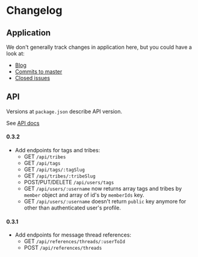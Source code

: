 # Changelog


## Application

We don't generally track changes in application here, but you could have a look at:
- [Blog](https://ideas.trustroots.org/)
- [Commits to master](https://github.com/Trustroots/trustroots/commits/master)
- [Closed issues](https://github.com/trustroots/trustroots/issues?q=is%3Aissue+is%3Aclosed)


## API

Versions at `package.json` describe API version.

See [API docs](http://developers.trustroots.org/docs/api/)

#### 0.3.2
- Add endpoints for tags and tribes:
  - GET `/api/tribes`
  - GET `/api/tags`
  - GET `/api/tags/:tagSlug`
  - GET `/api/tribes/:tribeSlug`
  - POST/PUT/DELETE `/api/users/tags`
  - GET `/api/users/:username` now returns array tags and tribes by `member` object and array of id's by `memberIds` key.
  - GET `/api/users/:username` doesn't return `public` key anymore for other than authenticated user's profile.

#### 0.3.1
- Add endpoints for message thread references:
  - GET `/api/references/threads/:userToId`
  - POST `/api/references/threads`
